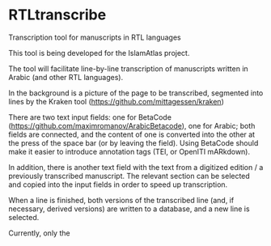 # RTLtranscribe
Transcription tool for manuscripts in RTL languages

This tool is being developed for the IslamAtlas project.

The tool will facilitate line-by-line transcription of manuscripts written in Arabic (and other RTL languages). 

In the background is a picture of the page to be transcribed, segmented into lines by the Kraken tool (https://github.com/mittagessen/kraken)

There are two text input fields: one for BetaCode (https://github.com/maximromanov/ArabicBetacode), one for Arabic; both fields are connected, and the content of one is converted into the other at the press of the space bar (or by leaving the field). Using BetaCode should make it easier to introduce annotation tags (TEI, or OpenITI mARkdown).

In addition, there is another text field with the text from a digitized edition / a previously transcribed manuscript. The relevant section can be selected and copied into the input fields in order to speed up transcription. 

When a line is finished, both versions of the transcribed line (and, if necessary, derived versions) are written to a database, and a new line is selected. 

Currently, only the 

